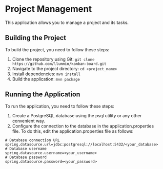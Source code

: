 # Project Management
This application allows you to manage a project and its tasks. 

## Building the Project

To build the project, you need to follow these steps:

1. Clone the repository using Git: `git clone https://github.com/llummin/kanban-board.git`
2. Navigate to the project directory: `cd <project_name>`
3. Install dependencies: `mvn install`
4. Build the application: `mvn package`

## Running the Application

To run the application, you need to follow these steps:

1. Create a PostgreSQL database using the psql utility or any other convenient way.
2. Configure the connection to the database in the application.properties file. To do this, edit the application.properties file as follows:


```properties
# Database connection URL
spring.datasource.url=jdbc:postgresql://localhost:5432/<your_database>
# Database username
spring.datasource.username=<your_username>
# Database password
spring.datasource.password=<your_password>
```
